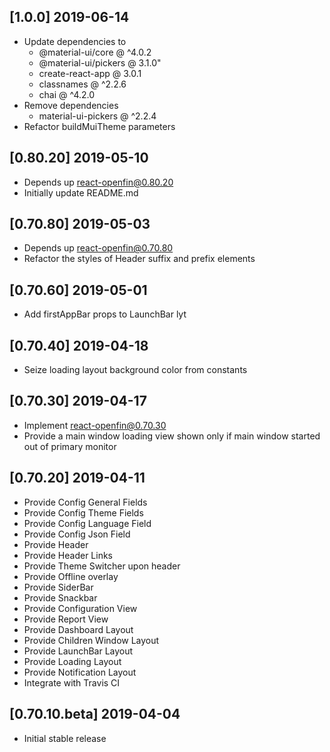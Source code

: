## [1.0.0] 2019-06-14
- Update dependencies to 
    - @material-ui/core @ ^4.0.2
    - @material-ui/pickers @ 3.1.0"
    - create-react-app @ 3.0.1
    - classnames @ ^2.2.6
    - chai @ ^4.2.0
- Remove dependencies
    - material-ui-pickers @ ^2.2.4
- Refactor buildMuiTheme parameters
## [0.80.20] 2019-05-10
- Depends up react-openfin@0.80.20 
- Initially update README.md

## [0.70.80] 2019-05-03
- Depends up react-openfin@0.70.80 
- Refactor the styles of Header suffix and prefix elements 

## [0.70.60] 2019-05-01
- Add firstAppBar props to LaunchBar lyt

## [0.70.40] 2019-04-18
- Seize loading layout background color from constants

## [0.70.30] 2019-04-17
- Implement react-openfin@0.70.30
- Provide a main window loading view shown only if main window started out of primary monitor

## [0.70.20] 2019-04-11
- Provide Config General Fields
- Provide Config Theme Fields
- Provide Config Language Field
- Provide Config Json Field
- Provide Header
- Provide Header Links
- Provide Theme Switcher upon header
- Provide Offline overlay
- Provide SiderBar
- Provide Snackbar
- Provide Configuration View
- Provide Report View
- Provide Dashboard Layout
- Provide Children Window Layout
- Provide LaunchBar Layout
- Provide Loading Layout
- Provide Notification Layout
- Integrate with Travis CI

## [0.70.10.beta] 2019-04-04
- Initial stable release